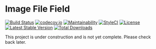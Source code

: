 # Image File Field

[![Build Status](https://travis-ci.org/themichaelhall/image-file-field.svg?branch=master)](https://travis-ci.org/themichaelhall/image-file-field)
[![codecov.io](https://codecov.io/gh/themichaelhall/image-file-field/coverage.svg?branch=master)](https://codecov.io/gh/themichaelhall/image-file-field?branch=master)
[![Maintainability](https://api.codeclimate.com/v1/badges/34a1b9f412f9301f794c/maintainability)](https://codeclimate.com/github/themichaelhall/image-file-field/maintainability)
[![StyleCI](https://styleci.io/repos/117742796/shield?style=flat)](https://styleci.io/repos/117742796)
[![License](https://poser.pugx.org/michaelhall/image-file-field/license)](https://packagist.org/packages/michaelhall/image-file-field)
[![Latest Stable Version](https://poser.pugx.org/michaelhall/image-file-field/v/stable)](https://packagist.org/packages/michaelhall/image-file-field)
[![Total Downloads](https://poser.pugx.org/michaelhall/image-file-field/downloads)](https://packagist.org/packages/michaelhall/image-file-field)

This project is under construction and is not yet complete. Please check back later.